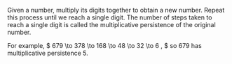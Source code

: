 Given a number, multiply its digits together to obtain a new number.
Repeat this process until we reach a single digit. The number of steps
taken to reach a single digit is called the multiplicative persistence
of the original number.

For example, $ 679 \to 378 \to 168 \to 48 \to 32 \to 6 , $ so 679 has
multiplicative persistence 5.

